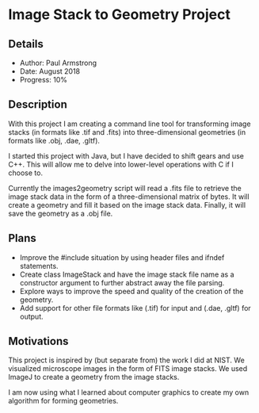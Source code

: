 # Image Stack to Geometry Project

## Details

* Author: Paul Armstrong
* Date: August 2018
* Progress: 10%

## Description

With this project I am creating a command line tool for transforming image stacks (in formats like .tif and .fits) into three-dimensional geometries (in formats like .obj, .dae, .gltf).

I started this project with Java, but I have decided to shift gears and use C++. This will allow me to delve into lower-level operations with C if I choose to.

Currently the images2geometry script will read a .fits file to retrieve the image stack data in the form of a three-dimensional matrix of bytes. It will create a geometry and fill it based on the image stack data. Finally, it will save the geometry as a .obj file.

## Plans

* Improve the #include situation by using header files and ifndef statements.
* Create class ImageStack and have the image stack file name as a constructor argument to further abstract away the file parsing.
* Explore ways to improve the speed and quality of the creation of the geometry.
* Add support for other file formats like (.tif) for input and (.dae, .gltf) for output.

## Motivations

This project is inspired by (but separate from) the work I did at NIST. We visualized microscope images in the form of FITS image stacks. We used ImageJ to create a geometry from the image stacks.

I am now using what I learned about computer graphics to create my own algorithm for forming geometries.


